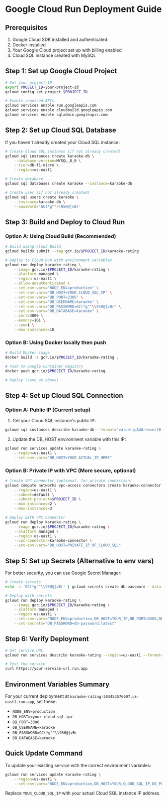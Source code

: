 # Google Cloud Run Deployment Guide

## Prerequisites

1. Google Cloud SDK installed and authenticated
2. Docker installed
3. Your Google Cloud project set up with billing enabled
4. Cloud SQL instance created with MySQL

## Step 1: Set up Google Cloud Project

```bash
# Set your project ID
export PROJECT_ID=your-project-id
gcloud config set project $PROJECT_ID

# Enable required APIs
gcloud services enable run.googleapis.com
gcloud services enable cloudbuild.googleapis.com
gcloud services enable sqladmin.googleapis.com
```

## Step 2: Set up Cloud SQL Database

If you haven't already created your Cloud SQL instance:

```bash
# Create Cloud SQL instance (if not already created)
gcloud sql instances create karaoke-db \
    --database-version=MYSQL_8_0 \
    --tier=db-f1-micro \
    --region=us-east1

# Create database
gcloud sql databases create karaoke --instance=karaoke-db

# Create user (if not already created)
gcloud sql users create karaoke \
    --instance=karaoke-db \
    --password='GC(*g""\\9SH@{vBr'
```

## Step 3: Build and Deploy to Cloud Run

### Option A: Using Cloud Build (Recommended)

```bash
# Build using Cloud Build
gcloud builds submit --tag gcr.io/$PROJECT_ID/karaoke-rating

# Deploy to Cloud Run with environment variables
gcloud run deploy karaoke-rating \
    --image gcr.io/$PROJECT_ID/karaoke-rating \
    --platform managed \
    --region us-east1 \
    --allow-unauthenticated \
    --set-env-vars="NODE_ENV=production" \
    --set-env-vars="DB_HOST=YOUR_CLOUD_SQL_IP" \
    --set-env-vars="DB_PORT=3306" \
    --set-env-vars="DB_USERNAME=karaoke" \
    --set-env-vars="DB_PASSWORD=GC(*g""\\9SH@{vBr" \
    --set-env-vars="DB_DATABASE=karaoke" \
    --port=3000 \
    --memory=1Gi \
    --cpu=1 \
    --max-instances=10
```

### Option B: Using Docker locally then push

```bash
# Build Docker image
docker build -t gcr.io/$PROJECT_ID/karaoke-rating .

# Push to Google Container Registry
docker push gcr.io/$PROJECT_ID/karaoke-rating

# Deploy (same as above)
```

## Step 4: Set up Cloud SQL Connection

### Option A: Public IP (Current setup)

1. Get your Cloud SQL instance's public IP:

```bash
gcloud sql instances describe karaoke-db --format="value(ipAddresses[0].ipAddress)"
```

2. Update the DB_HOST environment variable with this IP:

```bash
gcloud run services update karaoke-rating \
    --region=us-east1 \
    --set-env-vars="DB_HOST=YOUR_ACTUAL_IP_HERE"
```

### Option B: Private IP with VPC (More secure, optional)

```bash
# Create VPC connector (optional, for private connection)
gcloud compute networks vpc-access connectors create karaoke-connector \
    --region=us-east1 \
    --subnet=default \
    --subnet-project=$PROJECT_ID \
    --min-instances=2 \
    --max-instances=3

# Deploy with VPC connector
gcloud run deploy karaoke-rating \
    --image gcr.io/$PROJECT_ID/karaoke-rating \
    --platform managed \
    --region us-east1 \
    --vpc-connector=karaoke-connector \
    --set-env-vars="DB_HOST=PRIVATE_IP_OF_CLOUD_SQL"
```

## Step 5: Set up Secrets (Alternative to env vars)

For better security, you can use Google Secret Manager:

```bash
# Create secrets
echo -n 'GC(*g""\\9SH@{vBr' | gcloud secrets create db-password --data-file=-

# Deploy with secrets
gcloud run deploy karaoke-rating \
    --image gcr.io/$PROJECT_ID/karaoke-rating \
    --platform managed \
    --region us-east1 \
    --set-env-vars="NODE_ENV=production,DB_HOST=YOUR_IP,DB_PORT=3306,DB_USERNAME=karaoke,DB_DATABASE=karaoke" \
    --set-secrets="DB_PASSWORD=db-password:latest"
```

## Step 6: Verify Deployment

```bash
# Get service URL
gcloud run services describe karaoke-rating --region=us-east1 --format="value(status.url)"

# Test the service
curl https://your-service-url.run.app
```

## Environment Variables Summary

For your current deployment at `karaoke-rating-203453576607.us-east1.run.app`, set these:

- `NODE_ENV=production`
- `DB_HOST=<your-cloud-sql-ip>`
- `DB_PORT=3306`
- `DB_USERNAME=karaoke`
- `DB_PASSWORD=GC(*g""\\9SH@{vBr`
- `DB_DATABASE=karaoke`

## Quick Update Command

To update your existing service with the correct environment variables:

```bash
gcloud run services update karaoke-rating \
    --region=us-east1 \
    --set-env-vars="NODE_ENV=production,DB_HOST=YOUR_CLOUD_SQL_IP,DB_PORT=3306,DB_USERNAME=karaoke,DB_PASSWORD=GC(*g\"\"\\9SH@{vBr,DB_DATABASE=karaoke"
```

Replace `YOUR_CLOUD_SQL_IP` with your actual Cloud SQL instance IP address.
